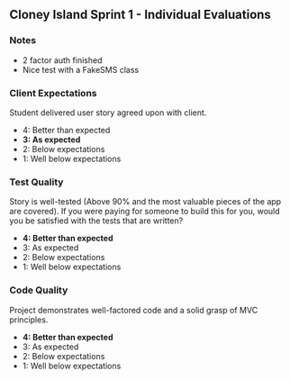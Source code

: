 ## Cloney Island Sprint 1 - Individual Evaluations

### Notes

* 2 factor auth finished
* Nice test with a FakeSMS class

### Client Expectations

Student delivered user story agreed upon with client.

- 4: Better than expected
- **3: As expected**
- 2: Below expectations
- 1: Well below expectations

### Test Quality

Story is well-tested (Above 90% and the most valuable pieces of the app are covered). If you were paying for someone to build this for you, would you be satisfied with the tests that are written?

- **4: Better than expected**
- 3: As expected
- 2: Below expectations
- 1: Well below expectations

### Code Quality

Project demonstrates well-factored code and a solid grasp of MVC principles.

- **4: Better than expected**
- 3: As expected
- 2: Below expectations
- 1: Well below expectations
